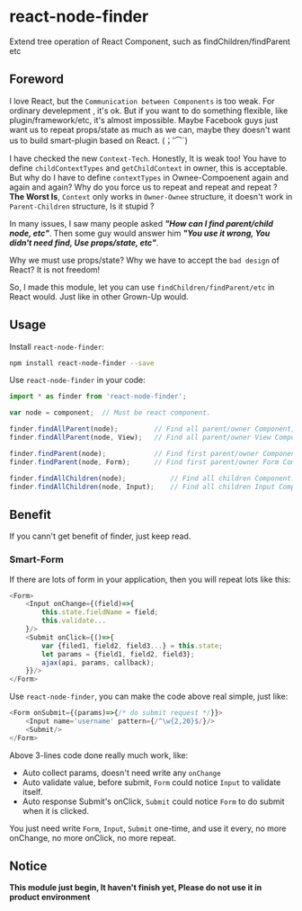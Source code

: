 # react-node-finder

Extend tree operation of React Component, such as findChildren/findParent etc

## Foreword

I love React, but the `Communication between Components` is too weak. For ordinary develepment , it's ok. But if you want to do something flexible, like plugin/framework/etc, it's almost impossible. Maybe Facebook guys just want us to repeat props/state as much as we can, maybe they doesn't want us to build smart-plugin based on React. (；′⌒`)

I have checked the new `Context-Tech`. Honestly, It is weak too! You have to define `childContextTypes` and `getChildContext` in owner, this is acceptable. But why do I have to define `contextTypes` in Ownee-Compoenent again and again and again? Why do you force us to repeat and repeat and repeat ? **The Worst Is**, `Context` only works in `Owner-Ownee` structure, it doesn't work in `Parent-Children` structure, Is it stupid ?

In many issues, I saw many people asked **_"How can I find parent/child node, etc"_**.  Then some guy would answer him _**"You use it wrong, You didn't need find, Use props/state, etc"**_.

Why we must use props/state? Why we have to accept the `bad design` of React? It is not freedom!
  
So, I made this module, let you can use `findChildren/findParent/etc` in React would.
Just like in other Grown-Up would.

## Usage

Install `react-node-finder`:

```bash
npm install react-node-finder --save
```

Use `react-node-finder` in your code:

```js
import * as finder from 'react-node-finder';

var node = component;  // Must be react component.

finder.findAllParent(node);         // Find all parent/owner Component, until root.
finder.findAllParent(node, View);   // Find all parent/owner View Component, until root.

finder.findParent(node);            // Find first parent/owner Component.
finder.findParent(node, Form);      // Find first parent/owner Form Component.

finder.findAllChildren(node);           // Find all children Component.
finder.findAllChildren(node, Input);    // Find all children Input Component.
```

## Benefit

If you cann't get benefit of finder, just keep read.

### Smart-Form

If there are lots of form in your application, then you will repeat lots like this:

```js
<Form>
    <Input onChange={(field)=>{
        this.state.fieldName = field;
        this.validate...
    }/>
    <Submit onClick={()=>{
        var {filed1, field2, field3...} = this.state;
        let params = {field1, field2, field3};
        ajax(api, params, callback);
    }}/>
</Form>
```

Use `react-node-finder`, you can make the code above real simple, just like:
```js
<Form onSubmit={(params)=>{/* do submit request */}}>
    <Input name='username' pattern={/^\w{2,20}$/}/>
    <Submit/>
</Form>
```

Above 3-lines code done really much work, like:
+ Auto collect params, doesn't need write any `onChange`
+ Auto validate value, before submit, `Form` could notice `Input` to validate itself.
+ Auto response Submit's onClick, `Submit` could notice `Form` to do submit when it is clicked.

You just need write `Form`, `Input`, `Submit` one-time, and use it every, no more onChange, no more onClick, no more repeat.

## Notice

**This module just begin, It haven't finish yet, Please do not use it in product environment**

